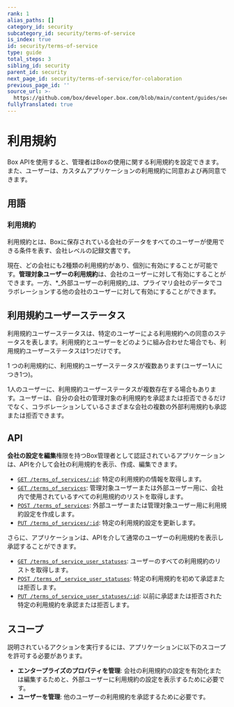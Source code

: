 ```yaml
---
rank: 1
alias_paths: []
category_id: security
subcategory_id: security/terms-of-service
is_index: true
id: security/terms-of-service
type: guide
total_steps: 3
sibling_id: security
parent_id: security
next_page_id: security/terms-of-service/for-colaboration
previous_page_id: ''
source_url: >-
  https://github.com/box/developer.box.com/blob/main/content/guides/security/terms-of-service/index.md
fullyTranslated: true
---
```

<!-- alex disable reject -->

# 利用規約

Box APIを使用すると、管理者はBoxの使用に関する利用規約を設定できます。また、ユーザーは、カスタムアプリケーションの利用規約に同意および再同意できます。

## 用語

### 利用規約

利用規約とは、Boxに保存されている会社のデータをすべてのユーザーが使用できる条件を表す、会社レベルの記録文書です。

現在、どの会社にも2種類の利用規約があり、個別に有効にすることが可能です。**管理対象ユーザーの利用規約**は、会社のユーザーに対して有効にすることができます。一方、\*_外部ユーザーの利用規約_は、プライマリ会社のデータでコラボレーションする他の会社のユーザーに対して有効にすることができます。

## 利用規約ユーザーステータス

利用規約ユーザーステータスは、特定のユーザーによる利用規約への同意のステータスを表します。利用規約とユーザーをどのように組み合わせた場合でも、利用規約ユーザーステータスは1つだけです。

1 つの利用規約に、利用規約ユーザーステータスが複数あります(ユーザー1人につき1つ)。

1人のユーザーに、利用規約ユーザーステータスが複数存在する場合もあります。ユーザーは、自分の会社の管理対象の利用規約を承認または拒否できるだけでなく、コラボレーションしているさまざまな会社の複数の外部利用規約も承認または拒否できます。

## API

**会社の設定を編集**権限を持つBox管理者として認証されているアプリケーションは、APIを介して会社の利用規約を表示、作成、編集できます。

* [`GET /terms_of_services/:id`](e://get-terms-of-services-id): 特定の利用規約の情報を取得します。
* [`GET /terms_of_services`](e://get-terms-of-services): 管理対象ユーザーまたは外部ユーザー用に、会社内で使用されているすべての利用規約のリストを取得します。
* [`POST /terms_of_services`](e://post-terms-of-services): 外部ユーザーまたは管理対象ユーザー用に利用規約設定を作成します。
* [`PUT /terms_of_services/:id`](e://put-terms-of-services-id): 特定の利用規約設定を更新します。

さらに、アプリケーションは、APIを介して通常のユーザーの利用規約を表示し承認することができます。

* [`GET /terms_of_service_user_statuses`][euserstatuses]: ユーザーのすべての利用規約のリストを取得します。
* [`POST /terms_of_service_user_statuses`][euserstatuses_post]: 特定の利用規約を初めて承認または拒否します。
* [`PUT /terms_of_service_user_statuses/:id`][euserstatuses_put]: 以前に承認または拒否された特定の利用規約を承認または拒否します。

## スコープ

説明されているアクションを実行するには、アプリケーションに以下のスコープを許可する必要があります。

* **エンタープライズのプロパティを管理**: 会社の利用規約の設定を有効化または編集するためと、外部ユーザーに利用規約の設定を表示するために必要です。
* **ユーザーを管理**: 他のユーザーの利用規約を承認するために必要です。

[euserstatuses]: e://get-terms-of-service-user-statuses

[euserstatuses_put]: e://put-terms-of-service-user-statuses-id

[euserstatuses_post]: e://post-terms-of-service-user-statuses
